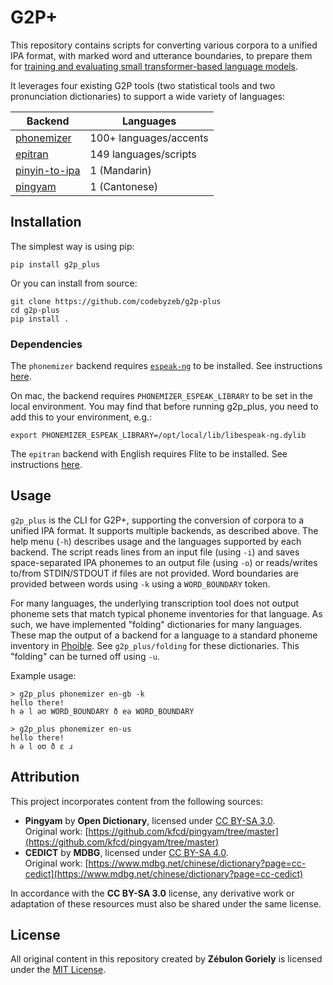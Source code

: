 # G2P+

This repository contains scripts for converting various corpora to a unified IPA format, with marked word and utterance boundaries, to prepare them for [training and evaluating small transformer-based language models](https://github.com/codebyzeb/PhonemeTransformers).

It leverages four existing G2P tools (two statistical tools and two pronunciation dictionaries) to support a wide variety of languages:

| Backend        | Languages   |
|------------------|--------|
| [phonemizer](https://github.com/bootphon/phonemizer)           | 100+ languages/accents    |
| [epitran](https://github.com/dmort27/epitran)          | 149 languages/scripts     |
| [pinyin-to-ipa](https://github.com/stefantaubert/pinyin-to-ipa)         | 1 (Mandarin)     |
| [pingyam](https://github.com/kfcd/pingyam/blob/master/pingyambiu)           | 1 (Cantonese)     |


## Installation

The simplest way is using pip:

```
pip install g2p_plus
```

Or you can install from source:

```
git clone https://github.com/codebyzeb/g2p-plus
cd g2p-plus
pip install .
```

### Dependencies

The `phonemizer` backend requires [`espeak-ng`](https://github.com/espeak-ng/espeak-ng) to be installed. See instructions [here](https://bootphon.github.io/phonemizer/install.html).

On mac, the backend requires `PHONEMIZER_ESPEAK_LIBRARY` to be set in the local environment. You may find that before running g2p_plus, you need to add this to your environment, e.g.:

```
export PHONEMIZER_ESPEAK_LIBRARY=/opt/local/lib/libespeak-ng.dylib
```

The `epitran` backend with English requires Flite to be installed. See instructions [here](https://github.com/dmort27/epitran#installation-of-flite-for-english-g2p). 

## Usage

`g2p_plus` is the CLI for G2P+, supporting the conversion of corpora to a unified IPA format. It supports multiple backends, as described above. The help menu (`-h`) describes usage and the languages supported by each backend. The script reads lines from an input file (using `-i`) and saves space-separated IPA phonemes to an output file (using `-o`) or reads/writes to/from STDIN/STDOUT if files are not provided. Word boundaries are provided between words using `-k` using a `WORD_BOUNDARY` token.

For many languages, the underlying transcription tool does not output phoneme sets that match typical phoneme inventories for that language. As such, we have implemented "folding" dictionaries for many languages. These map the output of a backend for a language to a standard phoneme inventory in [Phoible](https://phoible.org/). See `g2p_plus/folding` for these dictionaries. This "folding" can be turned off using `-u`. 

Example usage:

```
> g2p_plus phonemizer en-gb -k
hello there!
h ə l əʊ WORD_BOUNDARY ð eə WORD_BOUNDARY

> g2p_plus phonemizer en-us
hello there!
h ə l oʊ ð ɛ ɹ

```

## Attribution

This project incorporates content from the following sources:

<!-- - **Phoible** by **Moran, Steven & McCloy, Daniel**, licensed under [CC BY-SA 3.0](https://creativecommons.org/licenses/by-sa/3.0/).  
  Original work: [https://phoible.org/](https://phoible.org/)  -->
- **Pingyam** by **Open Dictionary**, licensed under [CC BY-SA 3.0](https://creativecommons.org/licenses/by-sa/3.0/).  
  Original work: [https://github.com/kfcd/pingyam/tree/master](https://github.com/kfcd/pingyam/tree/master) 
- **CEDICT** by **MDBG**, licensed under [CC BY-SA 4.0](https://creativecommons.org/licenses/by-sa/4.0/).  
  Original work: [https://www.mdbg.net/chinese/dictionary?page=cc-cedict](https://www.mdbg.net/chinese/dictionary?page=cc-cedict) 

In accordance with the **CC BY-SA 3.0** license, any derivative work or adaptation of these resources must also be shared under the same license.

## License

All original content in this repository created by **Zébulon Goriely** is licensed under the [MIT License](https://github.com/codebyzeb/g2p-plus/blob/main/LICENSE). 